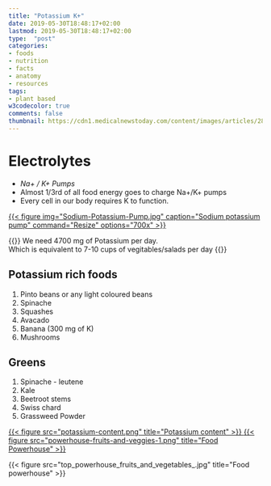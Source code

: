 ```yaml
---
title: "Potassium K+"
date: 2019-05-30T18:48:17+02:00
lastmod: 2019-05-30T18:48:17+02:00
type:  "post"
categories:
- foods
- nutrition
- facts
- anatomy
- resources
tags:
- plant based
w3codecolor: true
comments: false
thumbnail: https://cdn1.medicalnewstoday.com/content/images/articles/287/287212/potassium-element.jpg
---
```


# Electrolytes

* *Na+ / K+ Pumps*
* Almost 1/3rd of all food energy goes to charge Na+/K+ pumps
* Every cell in our body requires K to function.

<a href="https://socratic.org/questions/how-does-the-sodium-potassium-pump-work">

{{< figure
img="Sodium-Potassium-Pump.jpg" 
caption="Sodium potassium pump" 
command="Resize" 
options="700x" >}}

</a>

{{<info title="Potassium K+">}}
We need 4700 mg of Potassium per day. </br>
Which is equivalent to 7-10 cups of vegitables/salads per day
{{</info>}}

## Potassium rich foods

1. Pinto beans or any light coloured beans
2. Spinache
3. Squashes
4. Avacado
5. Banana (300 mg of K)
6. Mushrooms

## Greens

1. Spinache - leutene
2. Kale
3. Beetroot stems
4. Swiss chard
5. Grassweed Powder

<a href="https://www.scientificwellness.com/blog-view/the-top-powerhouse-fruits--vegetables-445">
{{< figure src="potassium-content.png" title="Potassium content" >}}
</a>

<a href="https://spydersden.wordpress.com/2014/06/15/the-cdcs-list-of-powerhouse-foods/">
{{< figure src="powerhouse-fruits-and-veggies-1.png" title="Food Powerhouse" >}}
</a>

{{< figure src="top_powerhouse_fruits_and_vegetables_.jpg" title="Food powerhouse" >}}